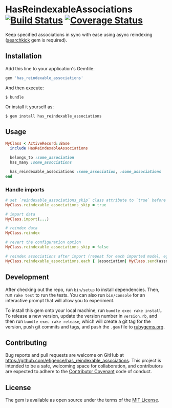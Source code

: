 # HasReindexableAssociations [![Build Status](https://travis-ci.org/efigence/has_reindexable_associations.svg?branch=master)](https://travis-ci.org/efigence/has_reindexable_associations) [![Coverage Status](https://coveralls.io/repos/github/efigence/has_reindexable_associations/badge.svg?branch=master)](https://coveralls.io/github/efigence/has_reindexable_associations?branch=master)
Keep specified associations in sync with ease using async reindexing ([searchkick](https://github.com/ankane/searchkick) gem is required).

## Installation

Add this line to your application's Gemfile:

```ruby
gem 'has_reindexable_associations'
```

And then execute:

    $ bundle

Or install it yourself as:

    $ gem install has_reindexable_associations

## Usage

```ruby
MyClass < ActiveRecord::Base
  include HasReindexableAssociations

  belongs_to :some_association
  has_many :some_associations

  has_reindexable_associations :some_association, :some_associations
end
```

### Handle imports

```ruby
# set `reindexable_associations_skip` class attribute to `true` before any seeds or imports to postpone the reindexing of associations
MyClass.reindexable_associations_skip = true

# import data
MyClass.import(...)

# reindex data
MyClass.reindex

# revert the configuration option
MyClass.reindexable_associations_skip = false

# reindex associations after import (repeat for each imported model, eg. MyClass, that has `has_reindexable_associations` configured)
MyClass.reindexable_associations.each { |association| MyClass.send(association).model.reindex }
```

## Development

After checking out the repo, run `bin/setup` to install dependencies. Then, run `rake test` to run the tests. You can also run `bin/console` for an interactive prompt that will allow you to experiment.

To install this gem onto your local machine, run `bundle exec rake install`. To release a new version, update the version number in `version.rb`, and then run `bundle exec rake release`, which will create a git tag for the version, push git commits and tags, and push the `.gem` file to [rubygems.org](https://rubygems.org).

## Contributing

Bug reports and pull requests are welcome on GitHub at https://github.com/efigence/has_reindexable_associations. This project is intended to be a safe, welcoming space for collaboration, and contributors are expected to adhere to the [Contributor Covenant](http://contributor-covenant.org) code of conduct.

## License

The gem is available as open source under the terms of the [MIT License](http://opensource.org/licenses/MIT).

